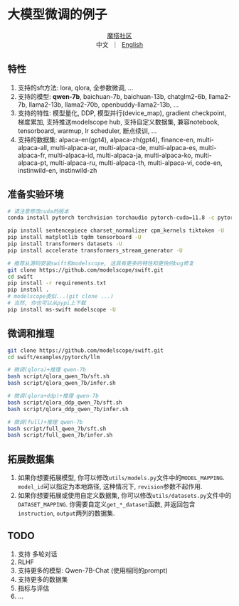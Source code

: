 # 大模型微调的例子
<p align="center">
<a href="https://modelscope.cn/home">魔搭社区</a>
<br>
        中文&nbsp ｜ &nbsp<a href="examples/pytorch/llm/README.md">English</a>
</p>


## 特性
1. 支持的sft方法: lora, qlora, 全参数微调, ...
2. 支持的模型: **qwen-7b**, baichuan-7b, baichuan-13b, chatglm2-6b, llama2-7b, llama2-13b, llama2-70b, openbuddy-llama2-13b, ...
3. 支持的特性: 模型量化, DDP, 模型并行(device_map), gradient checkpoint, 梯度累加, 支持推送modelscope hub, 支持自定义数据集, 兼容notebook, tensorboard, warmup, lr scheduler, 断点续训, ...
4. 支持的数据集: alpaca-en(gpt4), alpaca-zh(gpt4), finance-en, multi-alpaca-all, multi-alpaca-ar, multi-alpaca-de, multi-alpaca-es, multi-alpaca-fr, multi-alpaca-id, multi-alpaca-ja, multi-alpaca-ko, multi-alpaca-pt, multi-alpaca-ru, multi-alpaca-th, multi-alpaca-vi, code-en, instinwild-en, instinwild-zh


## 准备实验环境
```bash
# 请注意修改cuda的版本
conda install pytorch torchvision torchaudio pytorch-cuda=11.8 -c pytorch -c nvidia -y

pip install sentencepiece charset_normalizer cpm_kernels tiktoken -U
pip install matplotlib tqdm tensorboard -U
pip install transformers datasets -U
pip install accelerate transformers_stream_generator -U

# 推荐从源码安装swift和modelscope, 这具有更多的特性和更快的bug修复
git clone https://github.com/modelscope/swift.git
cd swift
pip install -r requirements.txt
pip install .
# modelscope类似...(git clone ...)
# 当然, 你也可以从pypi上下载
pip install ms-swift modelscope -U
```

## 微调和推理
```bash
git clone https://github.com/modelscope/swift.git
cd swift/examples/pytorch/llm

# 微调(qlora)+推理 qwen-7b
bash script/qlora_qwen_7b/sft.sh
bash script/qlora_qwen_7b/infer.sh

# 微调(qlora+ddp)+推理 qwen-7b
bash script/qlora_ddp_qwen_7b/sft.sh
bash script/qlora_ddp_qwen_7b/infer.sh

# 微调(full)+推理 qwen-7b
bash script/full_qwen_7b/sft.sh
bash script/full_qwen_7b/infer.sh
```

## 拓展数据集
1. 如果你想要拓展模型, 你可以修改`utils/models.py`文件中的`MODEL_MAPPING`. `model_id`可以指定为本地路径, 这种情况下, `revision`参数不起作用.
2. 如果你想要拓展或使用自定义数据集, 你可以修改`utils/datasets.py`文件中的`DATASET_MAPPING`. 你需要自定义`get_*_dataset`函数, 并返回包含`instruction`, `output`两列的数据集.

## TODO
1. 支持 多轮对话
2. RLHF
3. 支持更多的模型: Qwen-7B-Chat (使用相同的prompt)
4. 支持更多的数据集
5. 指标与评估
6. ...